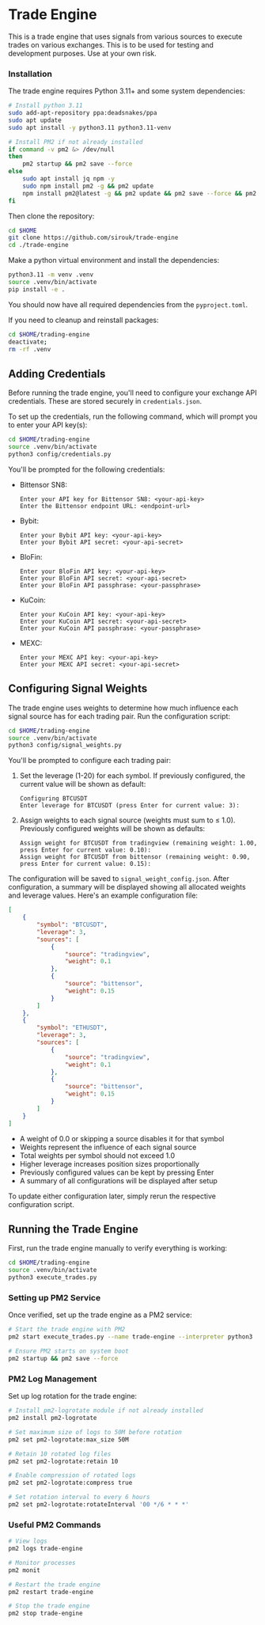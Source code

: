 # Trade Engine

This is a trade engine that uses signals from various sources to execute trades on various exchanges. This is to be used for testing and development purposes. Use at your own risk.

### Installation

The trade engine requires Python 3.11+ and some system dependencies:

```bash
# Install python 3.11
sudo add-apt-repository ppa:deadsnakes/ppa
sudo apt update
sudo apt install -y python3.11 python3.11-venv

# Install PM2 if not already installed
if command -v pm2 &> /dev/null
then
    pm2 startup && pm2 save --force
else
    sudo apt install jq npm -y
    sudo npm install pm2 -g && pm2 update
    npm install pm2@latest -g && pm2 update && pm2 save --force && pm2 startup && pm2 save
fi
```

Then clone the repository:

```bash
cd $HOME
git clone https://github.com/sirouk/trade-engine
cd ./trade-engine
```

Make a python virtual environment and install the dependencies:

```bash
python3.11 -m venv .venv
source .venv/bin/activate
pip install -e .
```

You should now have all required dependencies from the `pyproject.toml`.

If you need to cleanup and reinstall packages:

```bash
cd $HOME/trading-engine
deactivate;
rm -rf .venv
```

## Adding Credentials

Before running the trade engine, you'll need to configure your exchange API credentials. These are stored securely in `credentials.json`.

To set up the credentials, run the following command, which will prompt you to enter your API key(s):

```bash
cd $HOME/trading-engine
source .venv/bin/activate
python3 config/credentials.py
```

You'll be prompted for the following credentials:

- Bittensor SN8:
  ```
  Enter your API key for Bittensor SN8: <your-api-key>
  Enter the Bittensor endpoint URL: <endpoint-url>
  ```

- Bybit:
  ```
  Enter your Bybit API key: <your-api-key>
  Enter your Bybit API secret: <your-api-secret>
  ```

- BloFin:
  ```
  Enter your BloFin API key: <your-api-key>
  Enter your BloFin API secret: <your-api-secret>
  Enter your BloFin API passphrase: <your-passphrase>
  ```

- KuCoin:
  ```
  Enter your KuCoin API key: <your-api-key>
  Enter your KuCoin API secret: <your-api-secret>
  Enter your KuCoin API passphrase: <your-passphrase>
  ```

- MEXC:
  ```
  Enter your MEXC API key: <your-api-key>
  Enter your MEXC API secret: <your-api-secret>
  ```

## Configuring Signal Weights

The trade engine uses weights to determine how much influence each signal source has for each trading pair. Run the configuration script:

```bash
cd $HOME/trading-engine
source .venv/bin/activate
python3 config/signal_weights.py
```

You'll be prompted to configure each trading pair:

1. Set the leverage (1-20) for each symbol. If previously configured, the current value will be shown as default:
   ```
   Configuring BTCUSDT
   Enter leverage for BTCUSDT (press Enter for current value: 3): 
   ```

2. Assign weights to each signal source (weights must sum to ≤ 1.0). Previously configured weights will be shown as defaults:
   ```
   Assign weight for BTCUSDT from tradingview (remaining weight: 1.00, press Enter for current value: 0.10): 
   Assign weight for BTCUSDT from bittensor (remaining weight: 0.90, press Enter for current value: 0.15): 
   ```

The configuration will be saved to `signal_weight_config.json`. After configuration, a summary will be displayed showing all allocated weights and leverage values. Here's an example configuration file:

```json
[
    {
        "symbol": "BTCUSDT",
        "leverage": 3,
        "sources": [
            {
                "source": "tradingview",
                "weight": 0.1
            },
            {
                "source": "bittensor",
                "weight": 0.15
            }
        ]
    },
    {
        "symbol": "ETHUSDT",
        "leverage": 3,
        "sources": [
            {
                "source": "tradingview",
                "weight": 0.1
            },
            {
                "source": "bittensor",
                "weight": 0.15
            }
        ]
    }
]
```

- A weight of 0.0 or skipping a source disables it for that symbol
- Weights represent the influence of each signal source
- Total weights per symbol should not exceed 1.0
- Higher leverage increases position sizes proportionally
- Previously configured values can be kept by pressing Enter
- A summary of all configurations will be displayed after setup

To update either configuration later, simply rerun the respective configuration script.



## Running the Trade Engine

First, run the trade engine manually to verify everything is working:

```bash
cd $HOME/trading-engine
source .venv/bin/activate
python3 execute_trades.py
```

### Setting up PM2 Service

Once verified, set up the trade engine as a PM2 service:

```bash
# Start the trade engine with PM2
pm2 start execute_trades.py --name trade-engine --interpreter python3

# Ensure PM2 starts on system boot
pm2 startup && pm2 save --force
```

### PM2 Log Management

Set up log rotation for the trade engine:

```bash
# Install pm2-logrotate module if not already installed
pm2 install pm2-logrotate

# Set maximum size of logs to 50M before rotation
pm2 set pm2-logrotate:max_size 50M

# Retain 10 rotated log files
pm2 set pm2-logrotate:retain 10

# Enable compression of rotated logs
pm2 set pm2-logrotate:compress true

# Set rotation interval to every 6 hours
pm2 set pm2-logrotate:rotateInterval '00 */6 * * *'
```

### Useful PM2 Commands

```bash
# View logs
pm2 logs trade-engine

# Monitor processes
pm2 monit

# Restart the trade engine
pm2 restart trade-engine

# Stop the trade engine
pm2 stop trade-engine
```
